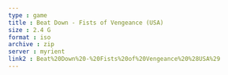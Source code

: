 ```yaml
---
type : game
title : Beat Down - Fists of Vengeance (USA)
size : 2.4 G
format : iso
archive : zip
server : myrient
link2 : Beat%20Down%20-%20Fists%20of%20Vengeance%20%28USA%29
---
```

